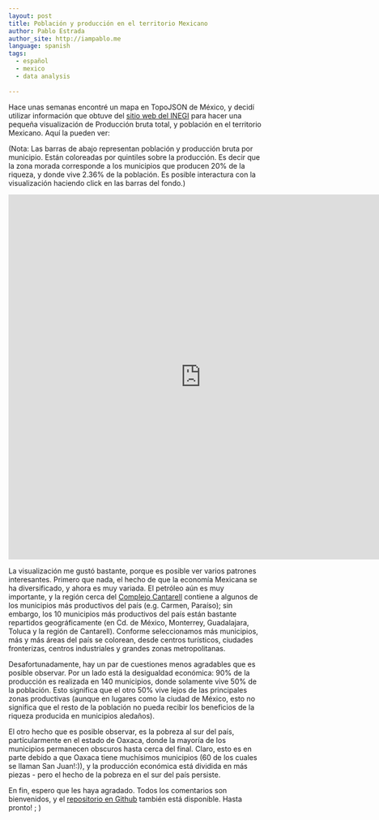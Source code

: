 ```yaml
---
layout: post
title: Población y producción en el territorio Mexicano
author: Pablo Estrada
author_site: http://iampablo.me
language: spanish
tags:
  - español
  - mexico
  - data analysis
 
---
```

Hace unas semanas encontré un mapa en TopoJSON de México, y decidí utilizar información que obtuve del [sitio web del INEGI](http://www.inegi.org.mx) para hacer una pequeña visualización de Producción bruta total, y población en el territorio Mexicano. Aquí la pueden ver:

(Nota: Las barras de abajo representan población y producción bruta por municipio. Están coloreadas por quintiles sobre la producción. Es decir que la zona morada corresponde a los municipios que producen 20% de la riqueza, y donde vive 2.36% de la población. Es posible interactura con la visualización haciendo click en las barras del fondo.)

<iframe src="http://pabloem.github.io/inegi/gdp/index.html?lang=es" width="760" height="720" frameborder="0" scrolling="no"> </iframe>

La visualización me gustó bastante, porque es posible ver varios patrones interesantes. Primero que nada, el hecho de que la economía Mexicana se ha diversificado, y ahora es muy variada. El petróleo aún es muy importante, y la región cerca del [Complejo Cantarell](https://es.wikipedia.org/wiki/Complejo_Cantarell) contiene a algunos de los municipios más productivos del país (e.g. Carmen, Paraíso); sin embargo, los 10 municipios más productivos del país están bastante repartidos geográficamente (en Cd. de México, Monterrey, Guadalajara, Toluca y la región de Cantarell). Conforme seleccionamos más municipios, más y más áreas del país se colorean, desde centros turísticos, ciudades fronterizas, centros industriales y grandes zonas metropolitanas.

Desafortunadamente, hay un par de cuestiones menos agradables que es posible observar. Por un lado está la desigualdad económica: 90% de la producción es realizada en 140 municipios, donde solamente vive 50% de la población. Esto significa que el otro 50% vive lejos de las principales zonas productivas (aunque en lugares como la ciudad de México, esto no significa que el resto de la población no pueda recibir los beneficios de la riqueza producida en municipios aledaños).

El otro hecho que es posible observar, es la pobreza al sur del país, partícularmente en el estado de Oaxaca, donde la mayoría de los municipios permanecen obscuros hasta cerca del final. Claro, esto es en parte debido a que Oaxaca tiene muchísimos municipios (60 de los cuales se llaman San Juan!:)), y la producción económica está dividida en más piezas - pero el hecho de la pobreza en el sur del país persiste.

En fin, espero que les haya agradado. Todos los comentarios son bienvenidos, y el [repositorio en Github](https://github.com/pabloem/inegi/) también está disponible. Hasta pronto! ; )
